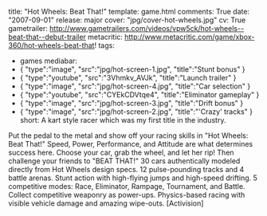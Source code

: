 title: "Hot Wheels: Beat That!"
template: game.html
comments: True
date: "2007-09-01"
release: major
cover: "jpg/cover-hot-wheels.jpg"
cv: True
gametrailer: http://www.gametrailers.com/videos/vpw5ck/hot-wheels--beat-that--debut-trailer
metacritic: http://www.metacritic.com/game/xbox-360/hot-wheels-beat-that!
tags:
- games
mediabar:
- { "type":"image", "src":"jpg/hot-screen-1.jpg", "title":"Stunt bonus" }
- { "type":"youtube", "src":"3Vhmkv_AVJk", "title":"Launch trailer" }
- { "type":"image", "src":"jpg/hot-screen-4.jpg", "title":"Car selection" }
- { "type":"youtube", "src":"CYEkCDVtqe4", "title":"Eliminator gameplay" }
- { "type":"image", "src":"jpg/hot-screen-3.jpg", "title":"Drift bonus" }
- { "type":"image", "src":"jpg/hot-screen-2.jpg", "title":"'Crazy' tracks" }
short: A kart style racer which was my first title in the industry.

Put the pedal to the metal and show off your racing skills in "Hot Wheels: Beat That!" Speed, Power, Performance, and Attitude are what determines success here. Choose your car, grab the wheel, and let her rip! Then challenge your friends to "BEAT THAT!" 30 cars authentically modeled directly from Hot Wheels design specs. 12 pulse-pounding tracks and 4 battle arenas. Stunt action with high-flying jumps and high-speed drifting. 5 competitive modes: Race, Eliminator, Rampage, Tournament, and Battle. Collect competitive weaponry as power-ups. Physics-based racing with visible vehicle damage and amazing wipe-outs. [Activision] 
